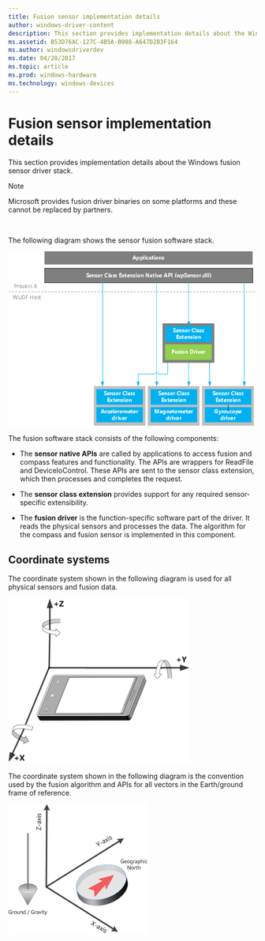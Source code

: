```yaml
---
title: Fusion sensor implementation details
author: windows-driver-content
description: This section provides implementation details about the Windows fusion sensor driver stack.
ms.assetid: B53D76AC-127C-4B5A-B908-A647D2B3F164
ms.author: windowsdriverdev
ms.date: 04/20/2017
ms.topic: article
ms.prod: windows-hardware
ms.technology: windows-devices
---
```


# Fusion sensor implementation details


This section provides implementation details about the Windows fusion sensor driver stack.

>[!NOTE]
>Microsoft provides fusion driver binaries on some platforms and these cannot be replaced by partners.

 

The following diagram shows the sensor fusion software stack.

![a diagram showing the fusion sensor stack](images/fusion-sensor-stack.png)

The fusion software stack consists of the following components:

-   The **sensor native APIs** are called by applications to access fusion and compass features and functionality. The APIs are wrappers for ReadFile and DeviceIoControl. These APIs are sent to the sensor class extension, which then processes and completes the request.

-   The **sensor class extension** provides support for any required sensor-specific extensibility.

-   The **fusion driver** is the function-specific software part of the driver. It reads the physical sensors and processes the data. The algorithm for the compass and fusion sensor is implemented in this component.

## Coordinate systems


The coordinate system shown in the following diagram is used for all physical sensors and fusion data.

![a diagram showing gyroscope device orientation](images/gyroscope-orientation.png)

The coordinate system shown in the following diagram is the convention used by the fusion algorithm and APIs for all vectors in the Earth/ground frame of reference.

![a diagram showing the earth coordinate system used by the fusion algorithm](images/earth-coordinatesystem.png)

<!--
//commenting out for now, all these links are bad.
## Data structures


The following structures and enumerations are used by the fusion data part of the logical sensor driver:

-   [**VEC3D**](https://msdn.microsoft.com/library/windows/hardware/dn946712)

-   [**COORDINATE\_AXIS**](https://msdn.microsoft.com/library/windows/hardware/dn957021)

-   [**QUATERNION**](https://msdn.microsoft.com/library/windows/hardware/dn957081)

-   [**MATRIX3X3**](https://msdn.microsoft.com/library/windows/hardware/dn957074)

-   [Fusion sensor enumerations](https://go.microsoft.com/fwlink/p/?linkid=839352) and [Fusion sensor structures](https://go.microsoft.com/fwlink/p/?linkid=839355) provide information about the entire sensor fusion data structure, which include the attitude (in multiple formats) and the linear acceleration, and the compass data.
-->
 

 




